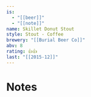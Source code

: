 ```yaml
---
is:
  - "[[beer]]"
  - "[[note]]"
name: Skillet Donut Stout
style: Stout - Coffee
brewery: "[[Burial Beer Co]]"
abv: 8
rating: 👍👍
last: "[[2015-12]]"
---
```

# Notes

